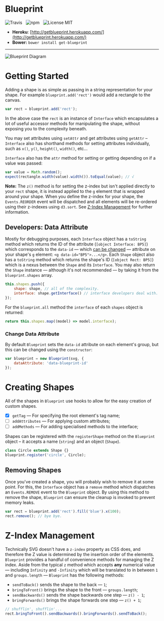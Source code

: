# Blueprint

![Travis](http://img.shields.io/travis/Wildhoney/Blueprint.svg?style=flat)
&nbsp;
![npm](http://img.shields.io/npm/v/get-blueprint.svg?style=flat)
&nbsp;
![License MIT](http://img.shields.io/badge/License-MIT-lightgrey.svg?style=flat)

* **Heroku**: [http://getblueprint.herokuapp.com/](http://getblueprint.herokuapp.com/)
* **Bower:** `bower install get-blueprint`

---

![Blueprint Diagram](http://i.imgur.com/Kc1iqli.png)

# Getting Started

Adding a shape is as simple as passing in a string representation for your shape. For example `blueprint.add('rect')` would add a rectangle to the canvas.

```javascript
var rect = blueprint.add('rect');
```

In the above case the `rect` is an instance of `Interface` which encapsulates a lot of useful accessor methods for manipulating the shape, without exposing you to the complexity beneath.

You may set attributes using `setAttr` and get attributes using `getAttr` &ndash; `Interface` also has shorthand methods for setting attributes individually, such as `x()`, `y()`, `height()`, `width()`, etc...

`Interface` also has the `attr` method for setting or getting depending on if a value was passed:

```javascript
var value = Math.random();
expect(rectangle.width(value).width()).toEqual(value); // √
```

**Note:** The `z()` method is for setting the z-index but isn't applied directly to your `rect` shape, it is instead applied to the `g` element that is wrapped around your shape. When you define the z-index for your shape, the `Events.REORDER` event will be dispatched and all elements will be re-ordered using their z-indexes using `d3.sort`. See [Z-Index Management](#z-index-management) for further information.

## Developers: Data Attribute

Mostly for debugging purposes, each `Interface` object has a `toString` method which returns the ID of the attribute (`[object Interface: BP5]`) which corresponds to the `data-id` &mdash; which [can be changed](#change-data-attribute) &mdash; attribute on your shape's `g` element: `<g data-id="BP5">...</g>`. Each `Shape` object also has a `toString` method which returns the shape's ID (`[object Rect: BP5]`) which is a nexus between the `Shape` and its `Interface`. You may also return the `Shape` instance &mdash; although it's not recommended &mdash; by taking it from the `blueprint.shapes` array.

```javascript
this.shapes.push({
    shape: shape, // all of the complexity.
    interface: shape.getInterface() // interface developers deal with.
});
```

For the `blueprint.all` method the `interface` of each `shapes` object is returned:

```javascript
return this.shapes.map((model) => model.interface);
```

### Change Data Attribute

By default `Blueprint` sets the `data-id` attribute on each element's group, but this can be changed using the `constructor`:

```javascript
var blueprint = new Blueprint(svg, {
    dataAttribute: 'data-blueprint-id'
});
```

# Creating Shapes

All of the shapes in `Blueprint` use hooks to allow for the easy creation of custom shapes.

- [x] `getTag` &mdash; For specifying the root element's tag name;
- [ ] `addAttributes` &mdash; For applying custom attributes;
- [ ] `addMethods` &mdash; For adding specialised methods to the interface;

Shapes can be registered with the `registerShape` method on the `Blueprint` object &ndash; it accepts a name (`string`) and an object (`Shape`).

```javascript
class Circle extends Shape {}
blueprint.register('circle', Circle);
```

## Removing Shapes

Once you've created a shape, you will probably wish to remove it at some point. For this, the `Interface` object has a `remove` method which dispatches an `Events.REMOVE` event to the `Blueprint` object. By using this method to remove the shape, `Blueprint` can ensure the cleanup is invoked to prevent memory leaks.

```javascript
var rect = blueprint.add('rect').fill('blue').x(100);
rect.remove(); // bye bye.
```

# Z-Index Management

Technically SVG doesn't have a `z-index` property as CSS does, and therefore the Z value is determined by the insertion order of the elements. `Blueprint` provides a handful of convenience methods for managing the Z index. Aside from the typical `z` method which accepts **any** numerical value &mdash; including `Infinity` and `-Infinity` which will be translated to in between `1` and `groups.length` &mdash; `Blueprint` has the following methods:

- `sendToBack()` sends the shape to the back &mdash; `1`;
- `bringToFront()` brings the shape to the front &mdash; `groups.length`;
- `sendBackwards()` sends the shape backwards one step &mdash; `z() - 1`;
- `bringForwards()` brings the shape forwards one step &mdash; `z() + 1`;

```javascript
// shufflin', shufflin'...
rect.bringToFront().sendBackwards().bringForwards().sendToBack();
```